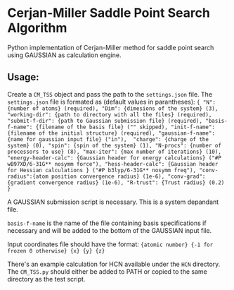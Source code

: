 # Cerjan-Miller Saddle Point Search Algorithm
Python implementation of Cerjan-Miller method for saddle point search using GAUSSIAN as calculation engine.

## Usage:
Create a `CM_TSS` object and pass the path to the `settings.json` file. The `settings.json` file is formated as (default values in parantheses):
`
{
    "N": {number of atoms} (required),
    "Dim": {dimesions of the system} (3),
    "working-dir": {path to directory with all the files} (required),
    "submit-f-dir": {path to Gaussian submission file} (required),
    "basis-f-name": {filename of the basis file} ("" skipped),
    "init-f-name": {filename of the initial structure} (required),
    "gaussian-f-name": {name for gaussian input file} ("in"), 
    "charge": {charge of the system} (0),
    "spin": {spin of the system} (1),
    "N-procs": {number of processors to use} (8),
    "max-iter": {max number of iterations} (10),
    "energy-header-calc": {Gaussian header for energy calculations} ("#P wB97XD/6-31G** nosymm force"),
    "hess-header-calc": {Gaussian header for Hessian calculations } ("#P b3lyp/6-31G** nosymm freq"),
    "conv-radius":{atom position convergence radius} (1e-6),
    "conv-grad":{gradient convergence radius} (1e-6),
    "R-trust": {Trust radius} (0.2)
}
`

A GAUSSIAN submission script is necessary. This is a system depandant file.

`basis-f-name` is the name of the file containing basis specifications if necessary and will be added to the bottom of the GAUSSIAN input file.

Input coordinates file should have the format:
`
{atomic number} {-1 for frozen 0 otherwise} {x} {y} {z}
`

There's an example calculation for HCN available under the `HCN` directory. The `CM_TSS.py` should either be added to PATH or copied to the same directory as the test script.

